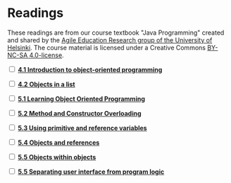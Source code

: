 # Readings

These readings are from our course textbook "Java Programming" created and shared by the [Agile Education Research group of the University of Helsinki](https://www.helsinki.fi/en/researchgroups/data-driven-education).
The course material is licensed under a Creative Commons [BY-NC-SA 4.0-license](https://creativecommons.org/licenses/by-nc-sa/4.0/deed.fi).

<label><input type="checkbox" id="week10_reading1" class="box"> **[4.1 Introduction to object-oriented programming](https://java-programming.mooc.fi/part-4/1-introduction-to-object-oriented-programming)** </input></label>

<label><input type="checkbox" id="week10_reading2" class="box"> **[4.2 Objects in a list](https://java-programming.mooc.fi/part-4/2-objects-in-a-list)** </input></label>

<label><input type="checkbox" id="week10_reading3" class="box"> **[5.1 Learning Object Oriented Programming](https://java-programming.mooc.fi/part-5/1-learning-object-oriented-programming)** </input></label>

<label><input type="checkbox" id="week10_reading4" class="box"> **[5.2 Method and Constructor Overloading](https://java-programming.mooc.fi/part-5/2-method-and-constructor-overloading)** </input></label>

<label><input type="checkbox" id="week10_reading5" class="box"> **[5.3 Using primitive and reference variables](https://java-programming.mooc.fi/part-5/3-primitive-and-reference-variables)** </input></label>

<label><input type="checkbox" id="week10_reading6" class="box"> **[5.4 Objects and references](https://java-programming.mooc.fi/part-5/4-objects-and-references)** </input></label>

<label><input type="checkbox" id="week10_reading7" class="box"> **[5.5 Objects within objects](https://java-programming.mooc.fi/part-6/1-objects-within-objects)** </input></label>

<label><input type="checkbox" id="week10_reading8" class="box"> **[5.5 Separating user interface from program logic](https://java-programming.mooc.fi/part-6/2-separating-user-interface-from-program-logic)** </input></label>



